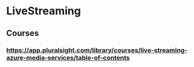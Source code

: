 # LiveStreaming
## Courses
### https://app.pluralsight.com/library/courses/live-streaming-azure-media-services/table-of-contents
